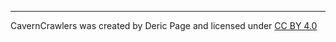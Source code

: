 ----
CavernCrawlers was created by Deric Page and licensed under [CC BY 4.0](https://creativecommons.org/licenses/by/4.0/) 